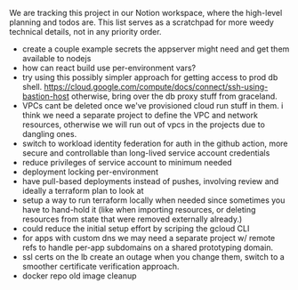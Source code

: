 We are tracking this project in our Notion workspace, where the high-level
planning and todos are. This list serves as a scratchpad for more weedy
technical details, not in any priority order.

- create a couple example secrets the appserver might need and get them
  available to nodejs
- how can react build use per-environment vars?
- try using this possibly simpler approach for getting access to prod db shell.
  https://cloud.google.com/compute/docs/connect/ssh-using-bastion-host
  otherwise, bring over the db proxy stuff from graceland.
- VPCs cant be deleted once we've provisioned cloud run stuff in them. i think
  we need a separate project to define the VPC and network resources, otherwise
  we will run out of vpcs in the projects due to dangling ones.
- switch to workload identity federation for auth in the github action, more
  secure and controllable than long-lived service account credentials
- reduce privileges of service account to minimum needed
- deployment locking per-environment
- have pull-based deployments instead of pushes, involving review and ideally a
  terraform plan to look at
- setup a way to run terraform locally when needed since sometimes you have to
  hand-hold it (like when importing resources, or deleting resources from state
  that were removed externally already.)
- could reduce the initial setup effort by scriping the gcloud CLI
- for apps with custom dns we may need a separate project w/ remote refs to
  handle per-app subdomains on a shared prototyping domain.
- ssl certs on the lb create an outage when you change them, switch to
  a smoother certificate verification approach.
- docker repo old image cleanup

